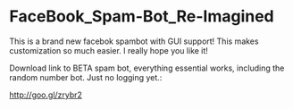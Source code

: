 FaceBook_Spam-Bot_Re-Imagined
=============================

This is a brand new facebok spambot with GUI support! This makes customization so much easier. I really hope you like it!


Download link to BETA spam bot, everything essential works, including the random number bot. Just no logging yet.:

http://goo.gl/zrybr2



